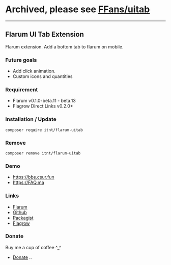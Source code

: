 # Archived, please see [FFans/uitab](https://github.com/FFans/flarum-uitab)

---

## Flarum UI Tab Extension
Flarum extension. Add a bottom tab to flarum on mobile.

### Future goals
- Add click animation.
- Custom icons and quantities

### Requirement
  - Flarum v0.1.0-beta.11 - beta.13
  - Flagrow Direct Links v0.2.0+

### Installation / Update
```
composer require itnt/flarum-uitab
```

### Remove
```
composer remove itnt/flarum-uitab
```

### Demo
  - https://bbs.csur.fun
  - https://FAQ.ma

### Links
  - [Flarum](https://discuss.flarum.org/d/)
  - [Github](https://github.com/Littlegolden/flarum-uitab)
  - [Packagist](https://packagist.org/packages/itnt/flarum-uitab)
  - [Flagrow](https://flagrow.io/extensions/itnt/flarum-uitab)

### Donate
Buy me a cup of coffee \^_\^

  - [Donate](https://pay.csur.fun)
..
